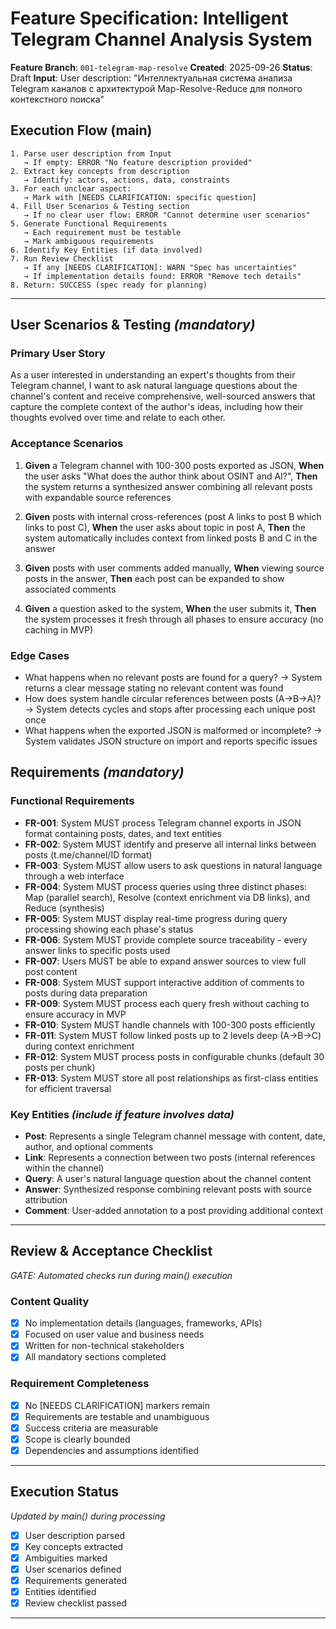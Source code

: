 # Feature Specification: Intelligent Telegram Channel Analysis System

**Feature Branch**: `001-telegram-map-resolve`
**Created**: 2025-09-26
**Status**: Draft
**Input**: User description: "Интеллектуальная система анализа Telegram каналов с архитектурой Map-Resolve-Reduce для полного контекстного поиска"

## Execution Flow (main)
```
1. Parse user description from Input
   → If empty: ERROR "No feature description provided"
2. Extract key concepts from description
   → Identify: actors, actions, data, constraints
3. For each unclear aspect:
   → Mark with [NEEDS CLARIFICATION: specific question]
4. Fill User Scenarios & Testing section
   → If no clear user flow: ERROR "Cannot determine user scenarios"
5. Generate Functional Requirements
   → Each requirement must be testable
   → Mark ambiguous requirements
6. Identify Key Entities (if data involved)
7. Run Review Checklist
   → If any [NEEDS CLARIFICATION]: WARN "Spec has uncertainties"
   → If implementation details found: ERROR "Remove tech details"
8. Return: SUCCESS (spec ready for planning)
```

---

## User Scenarios & Testing *(mandatory)*

### Primary User Story
As a user interested in understanding an expert's thoughts from their Telegram channel, I want to ask natural language questions about the channel's content and receive comprehensive, well-sourced answers that capture the complete context of the author's ideas, including how their thoughts evolved over time and relate to each other.

### Acceptance Scenarios
1. **Given** a Telegram channel with 100-300 posts exported as JSON, **When** the user asks "What does the author think about OSINT and AI?", **Then** the system returns a synthesized answer combining all relevant posts with expandable source references

2. **Given** posts with internal cross-references (post A links to post B which links to post C), **When** the user asks about topic in post A, **Then** the system automatically includes context from linked posts B and C in the answer

3. **Given** posts with user comments added manually, **When** viewing source posts in the answer, **Then** each post can be expanded to show associated comments

4. **Given** a question asked to the system, **When** the user submits it, **Then** the system processes it fresh through all phases to ensure accuracy (no caching in MVP)

### Edge Cases
- What happens when no relevant posts are found for a query?
  → System returns a clear message stating no relevant content was found
- How does system handle circular references between posts (A→B→A)?
  → System detects cycles and stops after processing each unique post once
- What happens when the exported JSON is malformed or incomplete?
  → System validates JSON structure on import and reports specific issues

## Requirements *(mandatory)*

### Functional Requirements
- **FR-001**: System MUST process Telegram channel exports in JSON format containing posts, dates, and text entities
- **FR-002**: System MUST identify and preserve all internal links between posts (t.me/channel/ID format)
- **FR-003**: System MUST allow users to ask questions in natural language through a web interface
- **FR-004**: System MUST process queries using three distinct phases: Map (parallel search), Resolve (context enrichment via DB links), and Reduce (synthesis)
- **FR-005**: System MUST display real-time progress during query processing showing each phase's status
- **FR-006**: System MUST provide complete source traceability - every answer links to specific posts used
- **FR-007**: Users MUST be able to expand answer sources to view full post content
- **FR-008**: System MUST support interactive addition of comments to posts during data preparation
- **FR-009**: System MUST process each query fresh without caching to ensure accuracy in MVP
- **FR-010**: System MUST handle channels with 100-300 posts efficiently
- **FR-011**: System MUST follow linked posts up to 2 levels deep (A→B→C) during context enrichment
- **FR-012**: System MUST process posts in configurable chunks (default 30 posts per chunk)
- **FR-013**: System MUST store all post relationships as first-class entities for efficient traversal

### Key Entities *(include if feature involves data)*
- **Post**: Represents a single Telegram channel message with content, date, author, and optional comments
- **Link**: Represents a connection between two posts (internal references within the channel)
- **Query**: A user's natural language question about the channel content
- **Answer**: Synthesized response combining relevant posts with source attribution
- **Comment**: User-added annotation to a post providing additional context

---

## Review & Acceptance Checklist
*GATE: Automated checks run during main() execution*

### Content Quality
- [x] No implementation details (languages, frameworks, APIs)
- [x] Focused on user value and business needs
- [x] Written for non-technical stakeholders
- [x] All mandatory sections completed

### Requirement Completeness
- [x] No [NEEDS CLARIFICATION] markers remain
- [x] Requirements are testable and unambiguous
- [x] Success criteria are measurable
- [x] Scope is clearly bounded
- [x] Dependencies and assumptions identified

---

## Execution Status
*Updated by main() during processing*

- [x] User description parsed
- [x] Key concepts extracted
- [x] Ambiguities marked
- [x] User scenarios defined
- [x] Requirements generated
- [x] Entities identified
- [x] Review checklist passed

---